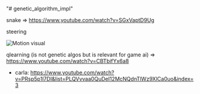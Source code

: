 "# genetic_algorithm_impl" 

snake => https://www.youtube.com/watch?v=SGxVaptD9Ug

steering

![Motion visual](https://i.gyazo.com/9ee2ad900a26100613e08b77b935d021.gif)

qlearning (is not genetic algos but is relevant for game ai) => https://www.youtube.com/watch?v=CBTbifYx6a8
  - carla: https://www.youtube.com/watch?v=PRsp5p1l7DI&list=PLQVvvaa0QuDeI12McNQdnTlWz9XlCa0uo&index=3
